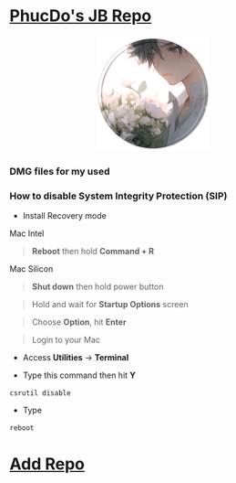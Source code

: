 [PhucDo's JB Repo](https://github.com/dobabaophuc1706/repo)
=============
<p align="center"> 
 <img src="https://raw.githubusercontent.com/dobabaophuc1706/dobabaophuc1706/main/README/Avt.png" alt="Avt" width="Avt" height="200"/> 
  <p/> 

<h3 align="left">DMG files for my used</h3>
<h3 align="left">How to disable System Integrity Protection (SIP)</h3>

- Install Recovery mode

Mac Intel
> **Reboot** then hold **Command + R**

Mac Silicon
> **Shut down** then hold power button

> Hold and wait for **Startup Options** screen

> Choose **Option**, hit **Enter**

> Login to your Mac

- Access **Utilities** -> **Terminal**

- Type this command then hit **Y** 
```
csrutil disable
```

- Type
```
reboot
```

[Add Repo](sileo://source/https://phucdo-repo.pages.dev/repo)
=============
